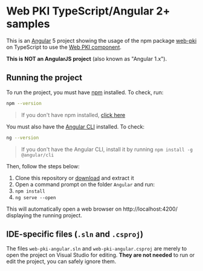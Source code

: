 # Web PKI TypeScript/Angular 2+ samples

This is an [Angular](https://angular.io/) 5 project showing the usage of the npm package [web-pki](https://www.npmjs.com/package/web-pki)
on TypeScript to use the [Web PKI component](https://docs.lacunasoftware.com/articles/web-pki/).

**This is NOT an AngularJS project** (also known as "Angular 1.x").

## Running the project

To run the project, you must have [npm](https://www.npmjs.com/get-npm) installed. To check, run:

```sh
npm --version
```

> If you don't have npm installed, [click here](https://www.npmjs.com/get-npm)

You must also have the [Angular CLI](https://cli.angular.io/) installed. To check:

```sh
ng --version
```

> If you don't have the Angular CLI, install it by running `npm install -g @angular/cli`

Then, follow the steps below:

1. Clone this repository or [download](https://github.com/LacunaSoftware/WebPkiSamples/archive/master.zip) and extract it
1. Open a command prompt on the folder `Angular` and run:
1. `npm install`
1. `ng serve --open`

This will automatically open a web browser on http://localhost:4200/ displaying the running project.

## IDE-specific files (`.sln` and `.csproj`)

The files `web-pki-angular.sln` and `web-pki-angular.csproj` are merely to open the project
on Visual Studio for editing. **They are not needed** to run or edit the project, you can safely ignore them.
